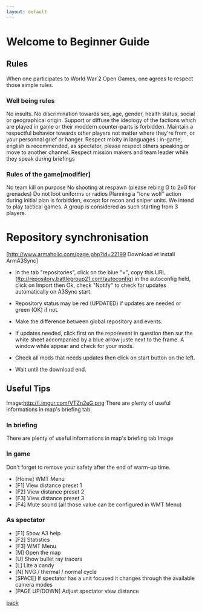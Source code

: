 ```yaml
---
layout: default
---
```


# Welcome to Beginner Guide


## Rules
When one participates to World War 2 Open Games, one agrees to respect those simple rules.

### Well being rules
No insults.
No discrimination towards sex, age, gender, health status, social or geographical origin.
Support or diffuse the ideology of the factions which are played in game or their moddern counter-parts is forbidden.
Maintain a respectful behavior towards other players not matter where they're from, or your personnal grief or hanger.
Respect mixity in languages : in-game, english is recommended, as spectator, please respect others speaking or move to another channel.
Respect mission makers and team leader while they speak during briefings

### Rules of the game[modifier]
No team kill on purpose
No shooting at respawn (please rebing G to 2xG for grenades)
Do not loot uniforms or radios
Planning a "lone wolf" action during initial plan is forbidden, except for recon and sniper units. We intend to play tactical games. A group is considered as such starting from 3 players.

# Repository synchronisation
[http://www.armaholic.com/page.php?id=22199 Download et install ArmA3Sync]

- In the tab "repositories", click on the blue "+", copy this URL (ftp://repository.battlegroup21.com/autoconfig) in the autoconfig field, click on Import then Ok, check "Notify" to check for updates automatically on A3Sync start.

- Repository status may be red (UPDATED) if updates are needed or green (OK) if not.

- Make the difference between global repository and events.

- If updates needed, click first on the repo/event in question then sur the white sheet accompanied by a blue arrow juste next to the frame. A window while appear and check for your mods.

- Check all mods that needs updates then click on start button on the left.

- Wait until the download end.


## Useful Tips
Image:http://i.imgur.com/VTZn2eG.png
There are plenty of useful informations in map's briefing tab.

### In briefing
There are plenty of useful informations in map's briefing tab Image

### In game
Don't forget to remove your safety after the end of warm-up time.

* [Home] WMT Menu
* [F1] View distance preset 1
* [F2] View distance preset 2
* [F3] View distance preset 3
* [F4] Mute sound
(all those value can be configured in WMT Menu)


### As spectator
* [F1] Show A3 help
* [F2] Statistics
* [F3] WMT Menu
* [M] Open the map
* [U] Show bullet ray tracers
* [L] Lite a candy
* [N] NVG / thermal / normal cycle
* [SPACE] If spectator has a unit focused it changes through the available camera modes
* [PAGE UP/DOWN] Adjust spectator view distance

[back](./)
